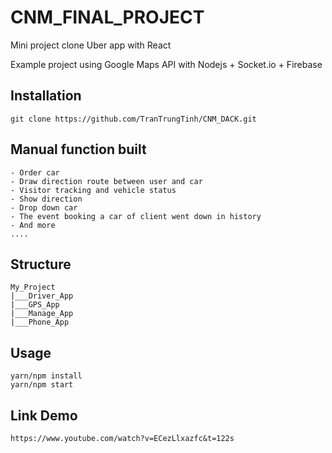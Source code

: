 <snippet>
  <content>

# CNM_FINAL_PROJECT

Mini project clone Uber app with React
 
Example project using Google Maps API with Nodejs + Socket.io + Firebase

## Installation
```
git clone https://github.com/TranTrungTinh/CNM_DACK.git
```

## Manual function built
```
- Order car
- Draw direction route between user and car
- Visitor tracking and vehicle status
- Show direction
- Drop down car
- The event booking a car of client went down in history
- And more
....
```

## Structure
```
My_Project
|___Driver_App
|___GPS_App
|___Manage_App
|___Phone_App
```

## Usage
```
yarn/npm install
yarn/npm start
```

## Link Demo
```
https://www.youtube.com/watch?v=ECezLlxazfc&t=122s
```

  </content>
</snippet>
